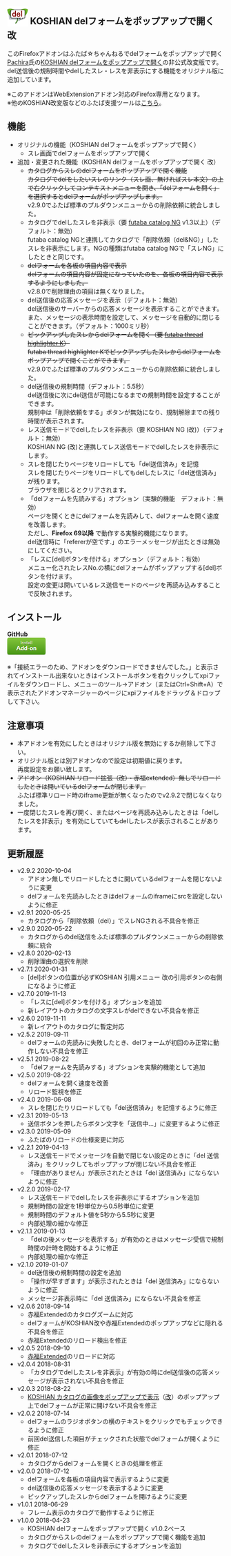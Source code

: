 ## <sub><img src="koshian_del/icons/icon-48.png"></sub> KOSHIAN delフォームをポップアップで開く 改
このFirefoxアドオンはふたば☆ちゃんねるでdelフォームをポップアップで開く[Pachira](https://addons.mozilla.org/ja/firefox/user/anonymous-a0bba9187b568f98732d22d51c5955a6/)氏の[KOSHIAN delフォームをポップアップで開く](https://addons.mozilla.org/ja/firefox/addon/koshian-del%E3%83%95%E3%82%A9%E3%83%BC%E3%83%A0%E3%82%92%E3%83%9D%E3%83%83%E3%83%97%E3%82%A2%E3%83%83%E3%83%97%E3%81%A7%E9%96%8B%E3%81%8F/)の非公式改変版です。  
del送信後の規制時間やdelしたスレ・レスを非表示にする機能をオリジナル版に追加しています。  

※このアドオンはWebExtensionアドオン対応のFirefox専用となります。  
※他のKOSHIAN改変版などのふたば支援ツールは[こちら](https://github.com/akoya-tomo/futaba_auto_reloader_K/wiki/)。  

## 機能
* オリジナルの機能（KOSHIAN delフォームをポップアップで開く）
  - スレ画面でdelフォームをポップアップで開く
* 追加・変更された機能（KOSHIAN delフォームをポップアップで開く 改）
  - ~~カタログからスレのdelフォームをポップアップで開く機能~~  
    ~~カタログでdelをしたいスレのリンク（スレ画、無ければスレ本文）の上で右クリックしてコンテキストメニューを開き、「delフォームを開く」を選択するとdelフォームがポップアップします。~~  
    v2.9.0でふたば標準のプルダウンメニューからの削除依頼に統合しました。  
  - カタログでdelしたスレを非表示（要 [futaba catalog NG](https://greasyfork.org/ja/scripts/37565-futaba-catalog-ng/) v1.3以上）（デフォルト：無効）  
    futaba catalog NGと連携してカタログで「削除依頼（del&NG）」したスレを非表示にします。NGの種類はfutaba catalog NGで「スレNG」にしたときと同じです。  
  - ~~delフォームを各板の項目内容で表示~~  
    ~~delフォームの項目内容が固定になっていたのを、各板の項目内容で表示するようにしました。~~  
    v2.8.0で削除理由の項目は無くなりました。  
  - del送信後の応答メッセージを表示（デフォルト：無効）  
    del送信後のサーバーからの応答メッセージを表示することができます。  
    また、メッセージの表示時間を設定して、メッセージを自動的に閉じることができます。（デフォルト：1000ミリ秒）  
  - ~~ピックアップしたスレからdelフォームを開く（要 [futaba thread highlighter K](https://greasyfork.org/ja/scripts/36639-futaba-thread-highlighter-k/)）~~  
    ~~futaba thread highlighter Kでピックアップしたスレからdelフォームをポップアップで開くことができます。~~  
    v2.9.0でふたば標準のプルダウンメニューからの削除依頼に統合しました。  
  - del送信後の規制時間（デフォルト：5.5秒）  
    del送信後に次にdel送信が可能になるまでの規制時間を設定することができます。  
    規制中は「削除依頼をする」ボタンが無効になり、規制解除までの残り時間が表示されます。  
  - レス送信モードでdelしたレスを非表示（要 KOSHIAN NG (改)）（デフォルト：無効）  
    KOSHIAN NG (改)と連携してレス送信モードでdelしたレスを非表示にします。  
  - スレを閉じたりページをリロードしても「del送信済み」を記憶  
    スレを閉じたりページをリロードしてもdelしたレスに「del送信済み」が残ります。  
    ブラウザを閉じるとクリアされます。  
  - 「delフォームを先読みする」オプション（実験的機能　デフォルト：無効）  
    ページを開くときにdelフォームを先読みして、delフォームを開く速度を改善します。  
    ただし、**Firefox 69以降** で動作する実験的機能になります。  
    del送信時に「refererが空です.」のエラーメッセージが出たときは無効にしてください。  
  - 「レスに\[del\]ボタンを付ける」オプション（デフォルト：有効）  
    メニュー化されたレスNo.の横にdelフォームがポップアップする\[del\]ボタンを付けます。  
    設定の変更は開いているレス送信モードのページを再読み込みすることで反映されます。  

## インストール
**GitHub**  
[![インストールボタン](images/install_button.png "クリックでアドオンをインストール")](https://github.com/akoya-tomo/koshian_del_kai/releases/download/v2.9.2/koshian_del_kai-2.9.2-fx.xpi)

※「接続エラーのため、アドオンをダウンロードできませんでした。」と表示されてインストール出来ないときはインストールボタンを右クリックしてxpiファイルをダウンロードし、メニューのツール→アドオン（またはCtrl+Shift+A）で表示されたアドオンマネージャーのページにxpiファイルをドラッグ＆ドロップして下さい。  

## 注意事項
* 本アドオンを有効にしたときはオリジナル版を無効にするか削除して下さい。  
* オリジナル版とは別アドオンなので設定は初期値に戻ります。  
  再度設定をお願い致します。  
* ~~アドオン（KOSHIAN リロード拡張（改）・赤福extended）無しでリロードしたときは開いているdelフォームが閉じます。~~  
  ふたば標準リロード時のiframe更新が無くなったのでv2.9.2で閉じなくなりました。  
* 一度閉じたスレを再び開く、またはページを再読み込みしたときは「delしたレスを非表示」を有効にしていてもdelしたレスが表示されることがあります。  

## 更新履歴
* v2.9.2 2020-10-04
  - アドオン無しでリロードしたときに開いているdelフォームを閉じないように変更
  - delフォームを先読みしたときはdelフォームのiframeにsrcを設定しないように修正
* v2.9.1 2020-05-25
  - カタログから「削除依頼（del）」でスレNGされる不具合を修正
* v2.9.0 2020-05-22
  - カタログからのdel送信をふたば標準のプルダウンメニューからの削除依頼に統合
* v2.8.0 2020-02-13
  - 削除理由の選択を削除
* v2.7.1 2020-01-31
  - \[del\]ボタンの位置が必ずKOSHIAN 引用メニュー 改の引用ボタンの右側になるように修正
* v2.7.0 2019-11-13
  - 「レスに\[del\]ボタンを付ける」オプションを追加
  - 新レイアウトのカタログの文字スレがdelできない不具合を修正
* v2.6.0 2019-11-11
  - 新レイアウトのカタログに暫定対応
* v2.5.2 2019-09-11
  - delフォームの先読みに失敗したとき、delフォームが初回のみ正常に動作しない不具合を修正
* v2.5.1 2019-08-22
  - 「delフォームを先読みする」オプションを実験的機能として追加
* v2.5.0 2019-08-22
  - delフォームを開く速度を改善
  - リロード監視を修正
* v2.4.0 2019-06-08
  - スレを閉じたりリロードしても「del送信済み」を記憶するように修正
* v2.3.1 2019-05-13
  - 送信ボタンを押したらボタン文字を「送信中...」に変更するように修正
* v2.3.0 2019-05-09
  - ふたばのリロードの仕様変更に対応
* v2.2.1 2019-04-13
  - レス送信モードでメッセージを自動で閉じない設定のときに「del 送信済み」をクリックしてもポップアップが閉じない不具合を修正
  - 「理由がありません」が表示されたときは「del 送信済み」にならないように修正
* v2.2.0 2019-02-17
  - レス送信モードでdelしたレスを非表示にするオプションを追加
  - 規制時間の設定を1秒単位から0.5秒単位に変更
  - 規制時間のデフォルト値を5秒から5.5秒に変更
  - 内部処理の細かな修正
* v2.1.1 2019-01-13
  - 「delの後メッセージを表示する」が有効のときはメッセージ受信で規制時間の計時を開始するように修正
  - 内部処理の細かな修正
* v2.1.0 2019-01-07
  - del送信後の規制時間の設定を追加
  - 「操作が早すぎます」が表示されたときは「del 送信済み」にならないように修正
  - メッセージ非表示時に「del 送信済み」にならない不具合を修正
* v2.0.6 2018-09-14
  - 赤福Extendedのカタログズームに対応
  - delフォームがKOSHIAN改や赤福Extendedのポップアップなどに隠れる不具合を修正
  - 赤福Extendedのリロード検出を修正
* v2.0.5 2018-09-10
  - [赤福Extended](https://toshiakisp.github.io/akahuku-firefox-sp/)のリロードに対応
* v2.0.4 2018-08-31
  - 「カタログでdelしたスレを非表示」が有効の時にdel送信後の応答メッセージが表示されない不具合を修正
* v2.0.3 2018-08-22
  - [KOSHIAN カタログの画像をポップアップで表示](https://addons.mozilla.org/ja/firefox/addon/koshian-image-popuper/)（[改](https://github.com/akoya-tomo/koshian_image_popuper_kai/)）のポップアップ上でdelフォームが正常に開けない不具合を修正
* v2.0.2 2018-07-14
  - delフォームのラジオボタンの横のテキストをクリックでもチェックできるように修正
  - 前回del送信した項目がチェックされた状態でdelフォームが開くように修正
* v2.0.1 2018-07-12
  - カタログからdelフォームを開くときの処理を修正
* v2.0.0 2018-07-12
  - delフォームを各板の項目内容で表示するように変更
  - del送信後の応答メッセージを表示するように変更
  - ピックアップしたスレからdelフォームを開けるように変更
* v1.0.1 2018-06-29
  - フレーム表示のカタログで動作するように修正
* v1.0.0 2018-04-23
  - KOSHIAN delフォームをポップアップで開く v1.0.2ベース
  - カタログからスレのdelフォームをポップアップで開く機能を追加
  - カタログでdelしたスレを非表示にするオプションを追加
